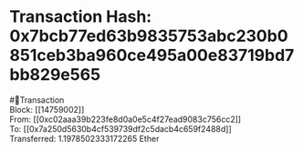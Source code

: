 
Transaction Hash: 0x7bcb77ed63b9835753abc230b0851ceb3ba960ce495a00e83719bd7bb829e565
====================================================================================
  
#💸Transaction  
Block: [[14759002]]  
From: [[0xc02aaa39b223fe8d0a0e5c4f27ead9083c756cc2]]  
To: [[0x7a250d5630b4cf539739df2c5dacb4c659f2488d]]  
Transferred: 1.1978502333172265 Ether